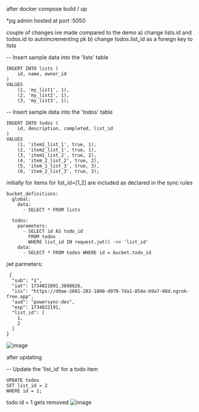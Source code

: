 after docker compose build / up

*pg admin hosted at port :5050

couple of changes ive made compared to the demo
a) change lists.id and todos.id to autoincrementing pk
b) change todos.list_id as a foreign key to lists


-- Insert sample data into the 'lists' table
```shell
INSERT INTO lists (
    id, name, owner_id
)
VALUES
    (1, 'my_list1', 1),
    (2, 'my_list2', 1),
    (3, 'my_list3', 1);
```
-- Insert sample data into the 'todos' table
```shell
INSERT INTO todos (
    id, description, completed, list_id
)
VALUES
    (1, 'item1_list_1', true, 1),
    (2, 'item2_list_1', true, 1),
    (3, 'item1_list_2', true, 2),
    (4, 'item_2_list_2', true, 2),
    (5, 'item_1_list_3', true, 3),
    (6, 'item_2_list_3', true, 3);
```


initially for items for list_id=[1,2] are included
as declared in the sync rules
```shell
bucket_definitions:
  global:
    data:
      - SELECT * FROM lists

  todos:
    parameters:
      - SELECT id AS todo_id
        FROM todos
        WHERE list_id IN request.jwt() ->> 'list_id'
    data:
      - SELECT * FROM todos WHERE id = bucket.todo_id
```

jwt parmeters:
```shell
 {
  "sub": "1",
  "iat": 1734021891.3898826,
  "iss": "https://d9ae-2601-282-1800-d970-7da1-854e-b9a7-98d.ngrok-free.app",
  "aud": "powersync-dev",
  "exp": 1734022191,
  "list_id": [
    1,
    2
  ]
}
```

![image](https://github.com/user-attachments/assets/048724eb-6908-4916-8118-65e865978704)


after updating

-- Update the 'list_id' for a todo item
```shell
UPDATE todos
SET list_id = 2
WHERE id = 1;
```
todo id = 1 gets removed
![image](https://github.com/user-attachments/assets/e79e0678-1499-46b5-8cb5-de774ccd82f2)

